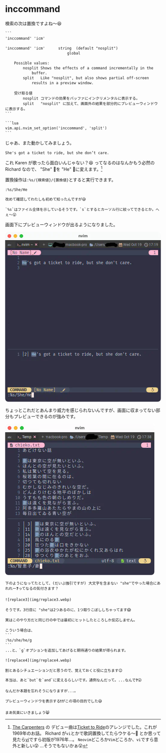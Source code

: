 # inccommand

検索の次は置換ですよね〜😆

~~~admonish info title=":h inccommand"
```
'inccommand' 'icm'

'inccommand' 'icm'	    string	(default "nosplit")
			                global

	Possible values:
		nosplit	Shows the effects of a command incrementally in the
			buffer.
		split	Like "nosplit", but also shows partial off-screen
			results in a preview window.

    受け取る値
        nosplit コマンドの効果をバッファにインクリメンタルに表示する。
        split   "nosplit" に加えて、画面外の結果を部分的にプレビューウィンドウに表示する。
```
~~~

~~~admonish example title="options.lua"
```lua
vim.api.nvim_set_option('inccommand', 'split')
```
~~~

じゃあ、また動かしてみましょう。

```admonish abstract title="文章例"
She's got a ticket to ride, but she don’t care.
```

これ Karen が歌ったら面白いんじゃない？😆 ってなるのはなんかもう必然の Richard なので、
 "She" 👩を "He" 👨に変えます。[^1]

置換操作は`:%s/{検索値}/{置換値}`とすると実行できます。

```
:%s/She/He
```

```admonish note
改めて確認してわたしも初めて知ったんですが😅

`%s`はファイル全体を示しているそうです。`s`とするとカーソル行に絞ってできるとか。へぇ〜😮
```

画面下にプレビューウィンドウが出るようになりました。

![replace1](img/replace1.webp)

ちょっとこれだとあんまり威力を感じられないんですが、画面に収まってない部分もプレビューできるのが強みです。

![replace2](img/replace2.webp)

~~~admonish tip
下のようになってたとして、(だいぶ強引ですが) 大文字を含まない "she"でやった場合にあれれー❓ってなるの気付きます？

![replace3](img/replace3.webp)

そうです。3行目に "she"は2つあるのに、1つ取りこぼししちゃってます😱

実はこのやり方だと同じ行の中では最初にヒットしたところしか反応しません。

こういう場合は、
```
:%s/she/he/g
```
...と、`g`オプションを追加してあげると期待通りの結果が得られます。

![replace4](img/replace4.webp)

割とあるシチュエーションだと思うので、覚えておくと役に立ちます😉
~~~

```admonish question
本当は、あと`but`を`and`に変えるらしいです。通例なんだって。...なんで❓😮
```

```admonish success
なんだか本題を忘れそうになりますが...。

プレビューウィンドウを表示する❗がこの項の目的でした😅

まあ気楽にいきましょう😸
```

[^1]:[The Carpenters](http://www.richardandkarencarpenter.com/SN_TicketToRide.htm) の
デビュー曲は[Ticket to Ride](https://en.wikipedia.org/wiki/Ticket_to_Ride_(song))のアレンジでした。これが1969年のお話。
Richard が`vi`とかで歌詞置換してたらウケる〜🤣 とか思って見たら[vi](https://ja.wikipedia.org/wiki/Vi)ですら初版が1976年...。
`Neovim`どころか`Vim`どころか、`vi`ですら意外と新しい😲 ...そうでもないかぁ😮
